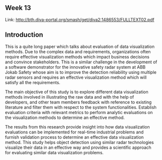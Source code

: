 Week 13
---
Link: http://bth.diva-portal.org/smash/get/diva2:1486553/FULLTEXT02.pdf

Introduction
---
This is a quite long paper which talks about evaluation of data visualization methods. 
Due to the complex data and requirements, organizations often require effective visualization methods which impact business decisions and convince stakeholders. 
This is a similar challenge in the development of a software
demonstrator for the innovative safety radar system at ABB Jokab Safety whose aim
is to improve the detection reliability using multiple radar sensors and requires an
effective visualization method which will satisfy all the requirements.

The main objective of this study is to explore different data visualization methods involved in illustrating the raw data and with the help of developers,
and other team members feedback with reference to existing literature and filter them with respect to the system functionalities. 
Establish evaluation criteria with relevant metrics to perform analytic evaluations on the visualization methods to determine an effective method.

The results from this research provide insight into how data visualization evaluations can be implemented for real-time industrial problems 
and furnish validation process to determine an effective data visualization method. 
This study helps object detection using similar radar technologies visualize their data in an effective way 
and provides a scientific approach for evaluating similar data visualization
problems.
